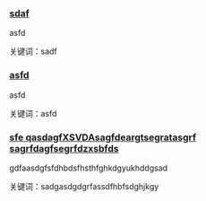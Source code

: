 <h3><a href="asfd">sdaf</a> </h3>

asfd

关键词：sadf
 
<h3><a href="asfd">asfd</a> </h3>

asfd

关键词：asfd
 
<h3><a href="afsfghsfdgthfytdjghdjghdjfjthftshgdgra">sfe qasdagfXSVDAsagfdeargtsegratasgrf sagrfdagfsegrfdzxsbfds</a> </h3>

gdfaasdgfsfdhbdsfhsthfghkdgyukhddgsad 

关键词：sadgasdgdgrfassdfhbfsdghjkgy
 

